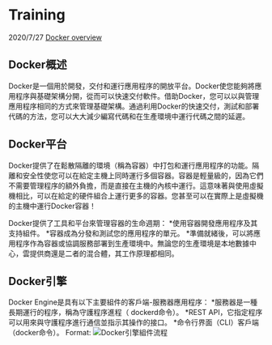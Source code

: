 # Training
2020/7/27
[Docker overview](https://docs.docker.com/get-started/overview/)

## Docker概述
Docker是一個用於開發，交付和運行應用程序的開放平台。Docker使您能夠將應用程序與基礎架構分開，從而可以快速交付軟件。借助Docker，您可以以與管理應用程序相同的方式來管理基礎架構。通過利用Docker的快速交付，測試和部署代碼的方法，您可以大大減少編寫代碼和在生產環境中運行代碼之間的延遲。

## Docker平台
Docker提供了在鬆散隔離的環境（稱為容器）中打包和運行應用程序的功能。隔離和安全性使您可以在給定主機上同時運行多個容器。容器是輕量級的，因為它們不需要管理程序的額外負擔，而是直接在主機的內核中運行。這意味著與使用虛擬機相比，可以在給定的硬件組合上運行更多的容器。您甚至可以在實際上是虛擬機的主機中運行Docker容器！

Docker提供了工具和平台來管理容器的生命週期：
  *使用容器開發應用程序及其支持組件。
  *容器成為分發和測試您的應用程序的單元。
  *準備就緒後，可以將應用程序作為容器或協調服務部署到生產環境中。無論您的生產環境是本地數據中心，雲提供商還是二者的混合體，其工作原理都相同。

## Docker引擎
Docker Engine是具有以下主要組件的客戶端-服務器應用程序：
*服務器是一種長期運行的程序，稱為守護程序進程（ dockerd命令）。
*REST API，它指定程序可以用來與守護程序進行通信並指示其操作的接口。
*命令行界面（CLI）客戶端（docker命令）。
Format: ![Docker引擎組件流程](https://docs.docker.com/engine/images/engine-components-flow.png)
